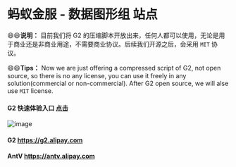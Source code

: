 # 蚂蚁金服 - 数据图形组 站点

:smile::smile:**说明：** 目前我们将 G2 的压缩脚本开放出来，任何人都可以使用，无论是用于商业还是非商业用途，不需要商业协议。后续我们开源之后，会采用 `MIT` 协议。

:smile::smile:**Tips：** Now we are just offering a compressed script of G2, not open source, so there is no any license, you can use it freely in any solution(commercial or non-commercial). After G2 open source, we will alse use `MIT` license.

#### G2 快速体验入口 [点击](http://antvis.github.io/exec.html)

![image](https://t.alipayobjects.com/images/T12cxpXntaXXXXXXXX.png)

#### G2 <https://g2.alipay.com>

#### AntV <https://antv.alipay.com>
